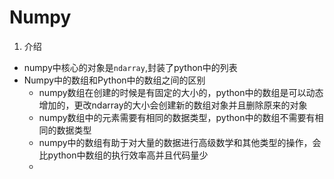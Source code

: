 <h1>Numpy</h1>

1. 介绍

+ numpy中核心的对象是`ndarray`,封装了python中的列表
+ Numpy中的数组和Python中的数组之间的区别
    + numpy数组在创建的时候是有固定的大小的，python中的数组是可以动态增加的，更改ndarray的大小会创建新的数组对象并且删除原来的对象
    + numpy数组中的元素需要有相同的数据类型，python中的数组不需要有相同的数据类型
    + numpy中的数组有助于对大量的数据进行高级数学和其他类型的操作，会比python中数组的执行效率高并且代码量少
    + 
